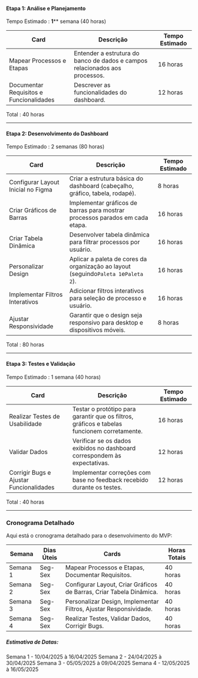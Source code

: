 #### Etapa 1: Análise e Planejamento

Tempo Estimado : **1**** semana (40 horas)

| Card                                    | Descrição                                                                   | Tempo Estimado |
| --------------------------------------- | --------------------------------------------------------------------------- | -------------- |
| Mapear Processos e Etapas               | Entender a estrutura do banco de dados e campos relacionados aos processos. | 16 horas       |
| Documentar Requisitos e Funcionalidades | Descrever as funcionalidades do dashboard.                                  | 12 horas       |

Total : 40 horas

---

#### Etapa 2: Desenvolvimento do Dashboard

Tempo Estimado : 2 semanas (80 horas)

| Card                               | Descrição                                                                           | Tempo Estimado |
| ---------------------------------- | ----------------------------------------------------------------------------------- | -------------- |
| Configurar Layout Inicial no Figma | Criar a estrutura básica do dashboard (cabeçalho, gráfico, tabela, rodapé).         | 8 horas        |
| Criar Gráficos de Barras           | Implementar gráficos de barras para mostrar processos parados em cada etapa.        | 16 horas       |
| Criar Tabela Dinâmica              | Desenvolver tabela dinâmica para filtrar processos por usuário.                     | 16 horas       |
| Personalizar Design                | Aplicar a paleta de cores da organização ao layout (seguindo`Paleta 1`e`Paleta 2`). | 16 horas       |
| Implementar Filtros Interativos    | Adicionar filtros interativos para seleção de processo e usuário.                   | 16 horas       |
| Ajustar Responsividade             | Garantir que o design seja responsivo para desktop e dispositivos móveis.           | 8 horas        |

Total : 80 horas

---

#### Etapa 3: Testes e Validação

Tempo Estimado : 1 semana (40 horas)

| Card                                    | Descrição                                                                                   | Tempo Estimado |
| --------------------------------------- | ------------------------------------------------------------------------------------------- | -------------- |
| Realizar Testes de Usabilidade          | Testar o protótipo para garantir que os filtros, gráficos e tabelas funcionem corretamente. | 16 horas       |
| Validar Dados                           | Verificar se os dados exibidos no dashboard correspondem às expectativas.                   | 12 horas       |
| Corrigir Bugs e Ajustar Funcionalidades | Implementar correções com base no feedback recebido durante os testes.                      | 12 horas       |

Total : 40 horas

---

### Cronograma Detalhado

Aqui está o cronograma detalhado para o desenvolvimento do MVP:

| Semana   | Dias Úteis | Cards                                                               | Horas Totais |
| -------- | ---------- | ------------------------------------------------------------------- | ------------ |
| Semana 1 | Seg-Sex    | Mapear Processos e Etapas, Documentar Requisitos.                   | 40 horas     |
| Semana 2 | Seg-Sex    | Configurar Layout, Criar Gráficos de Barras, Criar Tabela Dinâmica. | 40 horas     |
| Semana 3 | Seg-Sex    | Personalizar Design, Implementar Filtros, Ajustar Responsividade.   | 40 horas     |
| Semana 4 | Seg-Sex    | Realizar Testes, Validar Dados, Corrigir Bugs.                      | 40 horas     |

##### Estimativa de Datas:
Semana 1 - 10/04/2025 à 16/04/2025
Semana 2 - 24/04/2025 à 30/04/2025
Semana 3 - 05/05/2025 à 09/04/2025
Semana 4 - 12/05/2025 à 16/05/2025